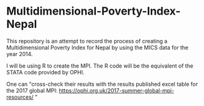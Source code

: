 # Multidimensional-Poverty-Index-Nepal
This repository is an attempt to record the process of creating a Multidimensional Poverty Index for Nepal by using the MICS data for the year 2014. 

I will be using R to create the MPI. The R code will be the equivalent of the STATA code provided by OPHI.

One can "cross-check their results with the results published excel table for the 2017 global MPI: https://ophi.org.uk/2017-summer-global-mpi-resources/ "
